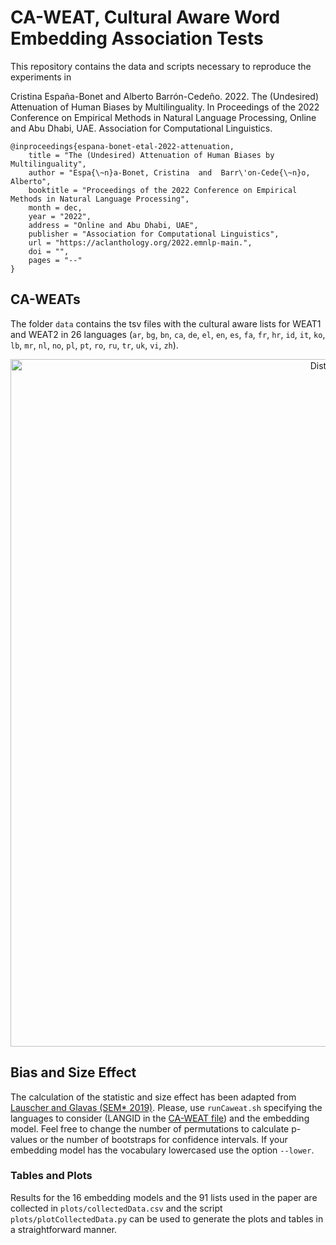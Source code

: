 # CA-WEAT, Cultural Aware Word Embedding Association Tests

This repository contains the data and scripts necessary to reproduce the experiments in 

Cristina España-Bonet and Alberto Barrón-Cedeño. 2022. The (Undesired) Attenuation of Human Biases by Multilinguality. In Proceedings of the 2022 Conference on Empirical Methods in Natural Language Processing, Online and Abu Dhabi, UAE. Association for Computational Linguistics.

```
@inproceedings{espana-bonet-etal-2022-attenuation,
    title = "The (Undesired) Attenuation of Human Biases by Multilinguality",
    author = "Espa{\~n}a-Bonet, Cristina  and  Barr\'on-Cede{\~n}o, Alberto",
    booktitle = "Proceedings of the 2022 Conference on Empirical Methods in Natural Language Processing",
    month = dec,
    year = "2022",
    address = "Online and Abu Dhabi, UAE",
    publisher = "Association for Computational Linguistics",
    url = "https://aclanthology.org/2022.emnlp-main.",
    doi = "",
    pages = "--"
}
```

## CA-WEATs

The folder ```data``` contains the tsv files with the cultural aware lists for WEAT1 and WEAT2 in 26 languages 
(```ar```, 
```bg```, 
```bn```, 
```ca```, 
```de```, 
```el```, 
```en```, 
```es```, 
```fa```, 
```fr```, 
```hr```, 
```id```, 
```it```, 
```ko```, 
```lb```, 
```mr```, 
```nl```, 
```no```, 
```pl```, 
```pt```, 
```ro```, 
```ru```, 
```tr```, 
```uk```, 
```vi```, 
```zh```).

<p align="center">
  <img src="data/CA_WEATv1s.png" width="1100" title="Distribution per country">
</p>

## Bias and Size Effect

The calculation of the statistic and size effect has been adapted from [Lauscher and Glavas (SEM* 2019)](https://github.com/umanlp/XWEAT). Please, use ```runCaweat.sh``` specifying the languages to consider (LANGID in the [CA-WEAT file](data/CA-WEATv1.tsv)) and the embedding model. Feel free to change the number of permutations to calculate p-values or the number of bootstraps for confidence intervals. If your embedding model has the vocabulary lowercased use the option ```--lower```.

### Tables and Plots

Results for the 16 embedding models and the 91 lists used in the paper are collected in ```plots/collectedData.csv```  and the script ```plots/plotCollectedData.py``` can be used to generate the plots and tables in a straightforward manner. 
